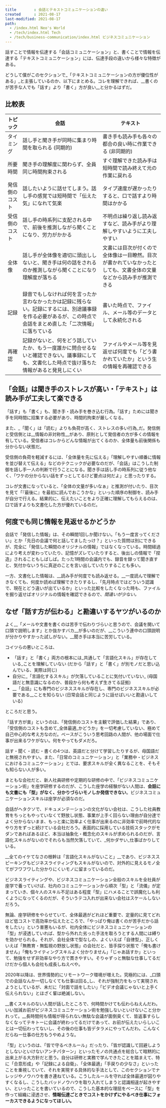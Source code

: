 ```yaml
---
title        : 会話とテキストコミュニケーションの違い
created      : 2021-08-17
last-modified: 2021-08-17
path:
  - /index.html Neo's World
  - /tech/index.html Tech
  - /tech/business-communication/index.html ビジネスコミュニケーション
---
```


話すことで情報を伝達する「会話コミュニケーション」と、書くことで情報を伝達する「テキストコミュニケーション」には、伝達手段の違いから様々な特徴がある。

どうして僕がこのセクションで_「テキストコミュニケーションの方が優位性がある」_と主張しているのか、以下にまとめる。コレを理解できれば、__書くのが苦手な人でも「話す」より「書く」方が良い__と分かるはずだ。


## 比較表

| トピック | 会話 | テキスト |
|----------|------|----------|
| タイミング     | 話し手と聞き手が同時に集まり時間を取られる (同期的) | 書き手も読み手も各々の都合の良い時に作業できる (非同期的) |
| 所要時間       | 聞き手の理解度に関わらず、全員同じ時間拘束される | すぐ理解できた読み手は短時間で読み終えて元の作業に戻れる |
| 発信側のコスト | 話したいように話せてしまう。話し手の感覚では短時間で「伝えた気」になれて気楽 | タイプ速度が遅かったりすると、口で話すより時間はかかる |
| 受信側のコスト | 話し手の時系列に支配される中で、前後を推測しながら聞くことになり、労力がかかる | 不明点は繰り返し読み返すなど、読み手がより理解しやすいように工夫しやすい |
| 全体像         | 話し手が全体像を適切に頭出ししないと、聞き手は何の話をされるのか推測しながら聞くことになり理解度が落ちる | 文書には目次が付くので全体像は一目瞭然。目次が書かれていなかったとしても、文書全体の文量などから読み手が推測できる |
| 記録           | 録音でもしなければ何を言ったか言わなかったかは記録に残らない。記録にするには、別途議事録を作る必要があるが、この時点で会話をまとめ直した「二次情報」に落ちている | 書いた時点で、ファイル、メール等のデータとして永続化される |
| 再確認         | 記録がないと、何をどう話していたか、もう一度誰かに問合せるないと確認できない。議事録にしても、文書化した時点で抜け落ちた情報があると発見しにくい | ファイルやメール等を見返せば何度でも「どう書かれていたか」という生の情報を再確認できる |


## 「会話」は聞き手のストレスが高い・「テキスト」は読み手が工夫して楽できる

「話す」も「書く」も、聞き手・読み手を巻き込む行為。「話す」ためには聞き手を同時間に招集する必要があり、時間的拘束が厳しくなる。

また、_「聞く」は「読む」よりも負荷が高く、ストレスの多い行為_だ。発信側と受信側とは__情報の非対称性__があり、原則として発信者の方が多くの情報を有している。受信者はコレからどんな情報が出てくるのか、全体量も前後関係も分からない状態だ。

受信側の負荷を軽減するには、「全体量を先に伝える」「理解しやすい順番に情報を並び替えて伝える」などのテクニックが必要なのだが、「会話」はこうした制御を話し手一人の判断で行うことになる。聞き手は話し手の時系列に従う他なく、「ワケの分からない話をずっとしてるけど要点は何だよ」と思ったりする。

コレが文書になっていると、「全体の文量が多いなぁ」と推測が付いたり、目次を見て「『最後に』を最初に読んでおこうかな」といった順序の制御を、読み手が自分で行える。結果的に、伝えたいことをより正確に理解してもらえるのは、口で話すよりも文書化した方が優れているのだ。


## 何度でも同じ情報を見返せるかどうか

会話で「発信した情報」は、その瞬間1回しか聞けない。「もう一度言ってください」とか「先日の会議で何と話してましたっけ？」といった質問は別にできるが、完全に「発信した瞬間のオリジナルの情報」ではなくなっている。時間経過により考えが変わっていたり、記憶がズレていたりすると、後出しの情報で「捏造」されることもしばしば。たった1時間の会議内でも、録音を録って聞き直すと、気付かないうちに真逆のことを言い出していたりすることも多い。

一方、文書化した情報は、__読み手が何度でも読み返せる。__一度読んで理解できなくても、何度か読めば理解できたりするし、「先月時点ではどういう認識で、現在とどう違いが出ているか」といった比較をしたくなった時も、ファイルを掘り返せばオリジナルの情報を確認できるので、_間違いが少ない。_


## なぜ「話す方が伝わる」と勘違いするヤツがいるのか

よく__「メールや文書を書くのは苦手で伝わりづらいと思うので、会議を開いて口頭で説明します」とか抜かすバカ__が多いのだが、__こういう連中の口頭説明が分かりやすかった試しがない。__聞き手は本当に苦労している。

コイツらの悪いところは、

- 「話す」と「書く」両方の根本には_共通して「言語化スキル」が存在している_ことを理解していない (だから「話す」と「書く」が別モノだと思い込んでいる、実際は同じ)
- 自分に_「言語化するスキル」が欠落していることに気付いていない_ (母国語だと無意識になるのか、普段から何も考えず生きてる証拠)
- __「会話」にも専門のビジネススキルが存在し、専門のビジネススキルが必要である__ことを知らない (日常会話と同じように話せばいいと勘違いしている)

ところだと思う。

「話す方が楽」というのは、「発信側のコストを主観で評価した結果」であり、「受信側のコストも含めて_全体最適_かどうか」を一切考慮していない、極めて自己中心的な考え方なのだ。ベースがこういう思考回路の人間が、他の場面で仕事が出来るワケがない。何をやってもダメだろ。

話す・聞く・読む・書くの4つは、英語だと分けて学習したりするが、母国語だと無視されやすい。また、「日常のコミュニケーション」と「業務中・ビジネスにおけるコミュニケーション」とでは、要求スキルが全く異なることを、そもそも知らない人が多い。

まともな会社だと、新人社員研修や定期的な研修の中で、「ビジネスコミュニケーション術」を座学研修するのだが、こうした座学の経験がない人間は、__会話にも文書にも「型」がなく、分かりづらいモノしか発信できない__。ビジネスコミュニケーションスキルは座学が必須なのだ。

会話がヘタクソで、ドキュメンテーションの文化がない会社は、こうした社員教育をちっともやっていなくて野放し状態、事業が上手く回らない理由が自分達でよく分からないまま、もっと楽に効率よく仕事が出来るのに非効率で前時代的なやり方をずっと続けている会社だろう。表面的に採用している技術スタックがモダンであればあるほど、本当は抽象化・概念化のスキルが求められるのだが、言語化スキルがないのでそれらも当然欠落していて、_何かダサい_仕事ばかりしている。

__全てのイケてなさの根幹は「言語化スキルがないこと」__であり、ビジネススピーキングもビジネスライティングもスキルがないので、対外的に見えるモノ全てがフワフワした分かりにくいモノに留まっているのだ。

ビジネスライティングや、ビジネスコミュニケーション全般のスキルを全社員が座学で養っていけば、社内のコミュニケーションから順次「型」と「流儀」が定まっていき、個々人のスキル不足はある程度「型」にハメることで誤魔化しも利くようになってくるのだが、そういうテコ入れが出来ない会社はスケールしないだろう。

無論、座学研修をやらせていて、全体最適がどれほど重要で、定量的に見てどれほど低コストで高効率か伝えたところで、「やっぱり俺は書くのが苦手だから話をしたい」という害悪もいるが、社内全体にビジネスコミュニケーションの「型」が浸透していれば、型から外れた劣った手法を取ろうとする人間には縛りを効かせられる。それが、会社全体で型なしの、よくいえば「自律型」、正しくいえば「無教育・無監視の野放し状態」の会社だと、皆手探り状態で「俺も書けません」「俺もライティングスキルよく分かりません」「じゃあ話すか」といって、勉強をせず非効率なやり方で貫きやすい。そりゃずっと無駄な仕事してるだけだから個人も会社も成長しねえべや。

2020年以降は、世界情勢的にリモートワーク環境が増えた。究極的には、_口頭での会話なんか一切しなくても仕事は回る_し、それが強制力をもって実現されようとしているが、未だに「対面で話をしたい」「ビデオ会議じゃないと上手く伝えられない」とほざく輩は絶滅しない。

__書くスキルのない人間が話したところで、何時間かけても伝わらねえんだわ。いい加減お前がビジネスコミュニケーション術を勉強しないといけないこと分かれって。__長時間何も情報が得られない無駄な会議が面倒臭くて、皆返事すらしなくなってテキトーに会議が終わってるだけであって、お前が伝えたいらしいことは一切伝わってないし、その後の仕事も皆デタラメにやってんだわ。こんなくだらねー仕事の仕方もうやめような。

「型」というのは、「皆で守るべきルール」だったり、「皆が認識して回避しようとしないといけないアンチパターン」といったモノの共通点を総合して暗黙的に出来上がる大方針だと思う。自分は研修と実務で学んできたことを踏まえて、特に「合意形成」や「記録による自衛」、「全体最適」「手戻りの少なさ」といったことを重視していて、それを実現する具体的な手法として、このセクションでナレッジやノウハウを書き連ねている。こうしたルールを守れば全体最適が図りやすくなるし、こうしたバッドノウハウを取り入れてしまうと認識相違が起きやすい、といったことを書いているので、こうした基本的な理屈をベースに「型」を作って組織に浸透させ、__情報伝達ごときでコストをかけずにやるべき仕事にフォーカスできるようになってほしい。__
